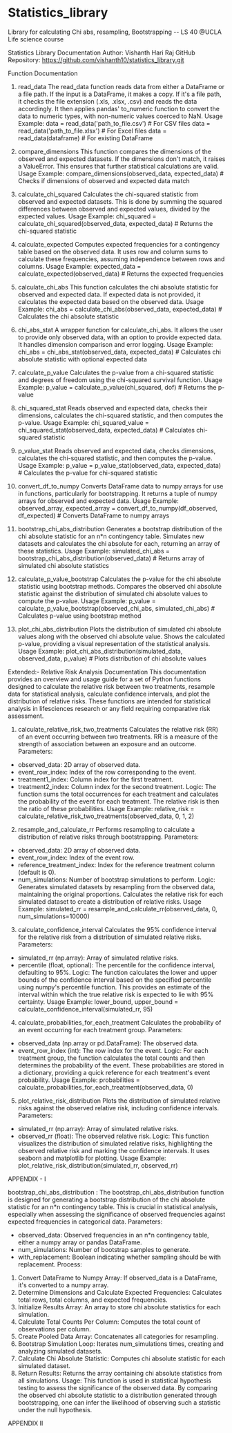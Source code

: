 # Statistics_library

Library for calculating Chi abs, resampling, Bootstrapping -- LS 40 @UCLA Life science course


Statistics Library Documentation
Author: Vishanth Hari Raj
GitHub Repository: https://github.com/vishanth10/statistics_library.git
 
Function Documentation
1. read_data
The read_data function reads data from either a DataFrame or a file path. If the input is a DataFrame, it makes a copy. If it's a file path, it checks the file extension (.xls, .xlsx, .csv) and reads the data accordingly. It then applies pandas' to_numeric function to convert the data to numeric types, with non-numeric values coerced to NaN.
Usage Example:
data = read_data('path_to_file.csv') # For CSV files
data = read_data('path_to_file.xlsx') # For Excel files
data = read_data(dataframe) # For existing DataFrame
 
2. compare_dimensions
This function compares the dimensions of the observed and expected datasets. If the dimensions don't match, it raises a ValueError. This ensures that further statistical calculations are valid.
Usage Example:
compare_dimensions(observed_data, expected_data) # Checks if dimensions of observed and expected data match
 
3. calculate_chi_squared
Calculates the chi-squared statistic from observed and expected datasets. This is done by summing the squared differences between observed and expected values, divided by the expected values.
Usage Example:
chi_squared = calculate_chi_squared(observed_data, expected_data) # Returns the chi-squared statistic
 
4. calculate_expected
Computes expected frequencies for a contingency table based on the observed data. It uses row and column sums to calculate these frequencies, assuming independence between rows and columns.
Usage Example:
expected_data = calculate_expected(observed_data) # Returns the expected frequencies
 
5. calculate_chi_abs
This function calculates the chi absolute statistic for observed and expected data. If expected data is not provided, it calculates the expected data based on the observed data.
Usage Example:
chi_abs = calculate_chi_abs(observed_data, expected_data) # Calculates the chi absolute statistic
 
6. chi_abs_stat
A wrapper function for calculate_chi_abs. It allows the user to provide only observed data, with an option to provide expected data. It handles dimension comparison and error logging.
Usage Example:
chi_abs = chi_abs_stat(observed_data, expected_data) # Calculates chi absolute statistic with optional expected data
 
7. calculate_p_value
Calculates the p-value from a chi-squared statistic and degrees of freedom using the chi-squared survival function.
Usage Example:
p_value = calculate_p_value(chi_squared, dof) # Returns the p-value
 
8. chi_squared_stat
Reads observed and expected data, checks their dimensions, calculates the chi-squared statistic, and then computes the p-value.
Usage Example:
chi_squared_value = chi_squared_stat(observed_data, expected_data) # Calculates chi-squared statistic
 
9. p_value_stat
Reads observed and expected data, checks dimensions, calculates the chi-squared statistic, and then computes the p-value.
Usage Example:
p_value = p_value_stat(observed_data, expected_data) # Calculates the p-value for chi-squared statistic
 
10. convert_df_to_numpy
Converts DataFrame data to numpy arrays for use in functions, particularly for bootstrapping. It returns a tuple of numpy arrays for observed and expected data.
Usage Example:
observed_array, expected_array = convert_df_to_numpy(df_observed, df_expected) # Converts DataFrame to numpy arrays
 
11. bootstrap_chi_abs_distribution
Generates a bootstrap distribution of the chi absolute statistic for an n*n contingency table. Simulates new datasets and calculates the chi absolute for each, returning an array of these statistics.
Usage Example:
simulated_chi_abs = bootstrap_chi_abs_distribution(observed_data) # Returns array of simulated chi absolute statistics
 
12. calculate_p_value_bootstrap
Calculates the p-value for the chi absolute statistic using bootstrap methods. Compares the observed chi absolute statistic against the distribution of simulated chi absolute values to compute the p-value.
Usage Example:
p_value = calculate_p_value_bootstrap(observed_chi_abs, simulated_chi_abs) # Calculates p-value using bootstrap method
 
13. plot_chi_abs_distribution
Plots the distribution of simulated chi absolute values along with the observed chi absolute value. Shows the calculated p-value, providing a visual representation of the statistical analysis.
Usage Example:
plot_chi_abs_distribution(simulated_data, observed_data, p_value) # Plots distribution of chi absolute values
 


Extended:- Relative Risk Analysis Documentation
This documentation provides an overview and usage guide for a set of Python functions designed to calculate the relative risk between two treatments, resample data for statistical analysis, calculate confidence intervals, and plot the distribution of relative risks. These functions are intended for statistical analysis in lifesciences research or any field requiring comparative risk assessment.
 
1. calculate_relative_risk_two_treatments
Calculates the relative risk (RR) of an event occurring between two treatments. RR is a measure of the strength of association between an exposure and an outcome.
Parameters:
- observed_data: 2D array of observed data.
- event_row_index: Index of the row corresponding to the event.
- treatment1_index: Column index for the first treatment.
- treatment2_index: Column index for the second treatment.
Logic:
The function sums the total occurrences for each treatment and calculates the probability of the event for each treatment. The relative risk is then the ratio of these probabilities.
Usage Example:
relative_risk = calculate_relative_risk_two_treatments(observed_data, 0, 1, 2)
 
2. resample_and_calculate_rr
Performs resampling to calculate a distribution of relative risks through bootstrapping.
Parameters:
- observed_data: 2D array of observed data.
- event_row_index: Index of the event row.
- reference_treatment_index: Index for the reference treatment column (default is 0).
- num_simulations: Number of bootstrap simulations to perform.
Logic:
Generates simulated datasets by resampling from the observed data, maintaining the original proportions. Calculates the relative risk for each simulated dataset to create a distribution of relative risks.
Usage Example:
simulated_rr = resample_and_calculate_rr(observed_data, 0, num_simulations=10000)
 
3. calculate_confidence_interval
Calculates the 95% confidence interval for the relative risk from a distribution of simulated relative risks.
Parameters:
- simulated_rr (np.array): Array of simulated relative risks.
- percentile (float, optional): The percentile for the confidence interval, defaulting to 95%.
Logic:
The function calculates the lower and upper bounds of the confidence interval based on the specified percentile using numpy's percentile function. This provides an estimate of the interval within which the true relative risk is expected to lie with 95% certainty.
Usage Example:
lower_bound, upper_bound = calculate_confidence_interval(simulated_rr, 95)
 
4. calculate_probabilities_for_each_treatment
Calculates the probability of an event occurring for each treatment group.
Parameters:
- observed_data (np.array or pd.DataFrame): The observed data.
- event_row_index (int): The row index for the event.
Logic:
For each treatment group, the function calculates the total counts and then determines the probability of the event. These probabilities are stored in a dictionary, providing a quick reference for each treatment's event probability.
Usage Example:
probabilities = calculate_probabilities_for_each_treatment(observed_data, 0)
 
5. plot_relative_risk_distribution
Plots the distribution of simulated relative risks against the observed relative risk, including confidence intervals.
Parameters:
- simulated_rr (np.array): Array of simulated relative risks.
- observed_rr (float): The observed relative risk.
Logic:
This function visualizes the distribution of simulated relative risks, highlighting the observed relative risk and marking the confidence intervals. It uses seaborn and matplotlib for plotting.
Usage Example:
plot_relative_risk_distribution(simulated_rr, observed_rr)


APPENDIX - I

bootstrap_chi_abs_distribution :
The bootstrap_chi_abs_distribution function is designed for generating a bootstrap distribution of the chi absolute statistic for an n*n contingency table. This is crucial in statistical analysis, especially when assessing the significance of observed frequencies against expected frequencies in categorical data.
Parameters:
- observed_data: Observed frequencies in an n*n contingency table, either a numpy array or pandas DataFrame.
- num_simulations: Number of bootstrap samples to generate.
- with_replacement: Boolean indicating whether sampling should be with replacement.
Process:
1. Convert DataFrame to Numpy Array: If observed_data is a DataFrame, it's converted to a numpy array.
2. Determine Dimensions and Calculate Expected Frequencies: Calculates total rows, total columns, and expected frequencies.
3. Initialize Results Array: An array to store chi absolute statistics for each simulation.
4. Calculate Total Counts Per Column: Computes the total count of observations per column.
5. Create Pooled Data Array: Concatenates all categories for resampling.
6. Bootstrap Simulation Loop: Iterates num_simulations times, creating and analyzing simulated datasets.
7. Calculate Chi Absolute Statistic: Computes chi absolute statistic for each simulated dataset.
8. Return Results: Returns the array containing chi absolute statistics from all simulations.
Usage:
This function is used in statistical hypothesis testing to assess the significance of the observed data. By comparing the observed chi absolute statistic to a distribution generated through bootstrapping, one can infer the likelihood of observing such a statistic under the null hypothesis.



APPENDIX II
 

